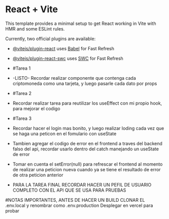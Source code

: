 # React + Vite

This template provides a minimal setup to get React working in Vite with HMR and some ESLint rules.

Currently, two official plugins are available:

- [@vitejs/plugin-react](https://github.com/vitejs/vite-plugin-react/blob/main/packages/plugin-react/README.md) uses [Babel](https://babeljs.io/) for Fast Refresh
- [@vitejs/plugin-react-swc](https://github.com/vitejs/vite-plugin-react-swc) uses [SWC](https://swc.rs/) for Fast Refresh
- #Tarea 1
- -LISTO-  Recordar realizar componente que contenga cada criptomoneda como una tarjeta, y luego pasarle cada dato por props
- #Tarea 2
- Recordar realizar tarea para reutilizar los useEffect con mi propio hook, para mejorar el codigo

- #Tarea 3
- Recordar hacer el login mas bonito, y luego realizar loding cada vez que se haga una peticon en el fomulario con useState
- Tambien agregar el codigo de error en el frontend a traves del backend falso del api, recordar usarlo dentro del catch manejando un useState de error
- Tomar en cuenta el setError(null) para refrescar el frontend al momento de realizar una peticion nueva cuando ya se tiene el resultado de error de otra peticion anterior
- PARA LA TAREA FINAL RECORDAR HACER UN PEFIL DE USUARIO COMPLETO CON EL API QUE SE USA PARA PRUEBAS


#NOTAS IMPORTANTES, ANTES DE HACER UN BUILD CLONAR EL .env.local y renombrar como .env.production
Desplegar en vercel para probar